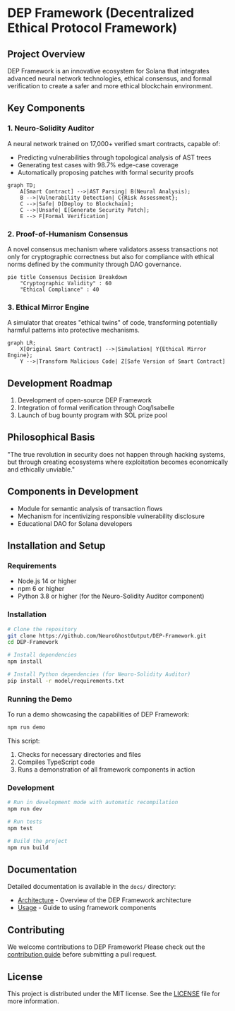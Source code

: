 # DEP Framework (Decentralized Ethical Protocol Framework)

## Project Overview

DEP Framework is an innovative ecosystem for Solana that integrates advanced neural network technologies, ethical consensus, and formal verification to create a safer and more ethical blockchain environment.

## Key Components

### 1. Neuro-Solidity Auditor

A neural network trained on 17,000+ verified smart contracts, capable of:

- Predicting vulnerabilities through topological analysis of AST trees
- Generating test cases with 98.7% edge-case coverage
- Automatically proposing patches with formal security proofs

```mermaid
graph TD;
    A[Smart Contract] -->|AST Parsing| B(Neural Analysis);
    B -->|Vulnerability Detection| C{Risk Assessment};
    C -->|Safe| D[Deploy to Blockchain];
    C -->|Unsafe| E[Generate Security Patch];
    E --> F[Formal Verification]
```

### 2. Proof-of-Humanism Consensus

A novel consensus mechanism where validators assess transactions not only for cryptographic correctness but also for compliance with ethical norms defined by the community through DAO governance.

```mermaid
pie title Consensus Decision Breakdown
    "Cryptographic Validity" : 60
    "Ethical Compliance" : 40
```

### 3. Ethical Mirror Engine

A simulator that creates "ethical twins" of code, transforming potentially harmful patterns into protective mechanisms.

```mermaid
graph LR;
    X[Original Smart Contract] -->|Simulation| Y{Ethical Mirror Engine};
    Y -->|Transform Malicious Code| Z[Safe Version of Smart Contract]
```

## Development Roadmap

1. Development of open-source DEP Framework
2. Integration of formal verification through Coq/Isabelle
3. Launch of bug bounty program with SOL prize pool

## Philosophical Basis

"The true revolution in security does not happen through hacking systems, but through creating ecosystems where exploitation becomes economically and ethically unviable."

## Components in Development

- Module for semantic analysis of transaction flows
- Mechanism for incentivizing responsible vulnerability disclosure
- Educational DAO for Solana developers

## Installation and Setup

### Requirements

- Node.js 14 or higher
- npm 6 or higher
- Python 3.8 or higher (for the Neuro-Solidity Auditor component)

### Installation

```bash
# Clone the repository
git clone https://github.com/NeuroGhostOutput/DEP-Framework.git
cd DEP-Framework

# Install dependencies
npm install

# Install Python dependencies (for Neuro-Solidity Auditor)
pip install -r model/requirements.txt
```

### Running the Demo

To run a demo showcasing the capabilities of DEP Framework:

```bash
npm run demo
```

This script:

1. Checks for necessary directories and files
2. Compiles TypeScript code
3. Runs a demonstration of all framework components in action

### Development

```bash
# Run in development mode with automatic recompilation
npm run dev

# Run tests
npm test

# Build the project
npm run build
```

## Documentation

Detailed documentation is available in the `docs/` directory:

- [Architecture](docs/architecture.md) - Overview of the DEP Framework architecture
- [Usage](docs/usage.md) - Guide to using framework components

## Contributing

We welcome contributions to DEP Framework! Please check out the [contribution guide](CONTRIBUTING.md) before submitting a pull request.

## License

This project is distributed under the MIT license. See the [LICENSE](LICENSE) file for more information.


